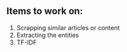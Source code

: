 ## Items to work on:

1. Scrapping similar articles or content
2. Extracting the entities
3. TF-IDF



